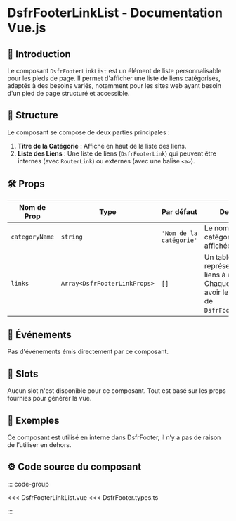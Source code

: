 # DsfrFooterLinkList - Documentation Vue.js

## 🌟 Introduction

Le composant `DsfrFooterLinkList` est un élément de liste personnalisable pour les pieds de page. Il permet d'afficher une liste de liens catégorisés, adaptés à des besoins variés, notamment pour les sites web ayant besoin d'un pied de page structuré et accessible.

## 📐 Structure

Le composant se compose de deux parties principales :

1. **Titre de la Catégorie** : Affiché en haut de la liste des liens.
2. **Liste des Liens** : Une liste de liens (`DsfrFooterLink`) qui peuvent être internes (avec `RouterLink`) ou externes (avec une balise `<a>`).

## 🛠️ Props

| Nom de Prop | Type | Par défaut | Description |
|-------------|------|------------|-------------|
| `categoryName` | `string` | `'Nom de la catégorie'` | Le nom de la catégorie de liens affichée. |
| `links` | `Array<DsfrFooterLinkProps>` | `[]` | Un tableau d'objets représentant les liens à afficher. Chaque objet peut avoir les propriétés de `DsfrFooterLinkProps`. |

## 📡 Événements

Pas d'événements émis directement par ce composant.

## 🧩 Slots

Aucun slot n'est disponible pour ce composant. Tout est basé sur les props fournies pour générer la vue.

## 📝 Exemples

Ce composant est utilisé en interne dans DsfrFooter, il n’y a pas de raison de l’utiliser en dehors.

## ⚙️ Code source du composant

::: code-group

<<< DsfrFooterLinkList.vue
<<< DsfrFooter.types.ts

:::
